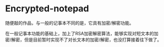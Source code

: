 # Encrypted-notepad

随便敲的作品，与一般的记事本不同的是，它具有加密/解密功能。

在一般记事本功能的基础上，加上了RSA加密解密算法，能够实现对短文本的加密/解密，但是目前暂时实现不了对长文本的加密/解密，也没打算接着往下做了。
